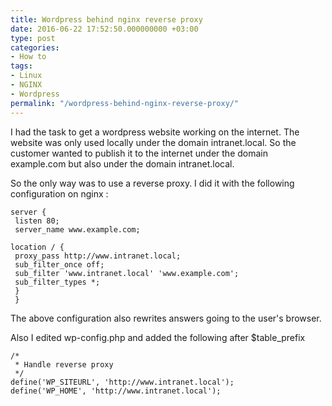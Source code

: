 ```yaml
---
title: Wordpress behind nginx reverse proxy
date: 2016-06-22 17:52:50.000000000 +03:00
type: post
categories:
- How to
tags:
- Linux
- NGINX
- Wordpress
permalink: "/wordpress-behind-nginx-reverse-proxy/"
---
```

I had the task to get a wordpress website working on the internet. The website was only used locally under the domain intranet.local. So the customer wanted to publish it to the internet under the domain example.com but also under the domain intranet.local.

So the only way was to use a reverse proxy. I did it with the following configuration on nginx :

```
server {
 listen 80;
 server_name www.example.com;

location / {
 proxy_pass http://www.intranet.local;
 sub_filter_once off;
 sub_filter 'www.intranet.local' 'www.example.com';
 sub_filter_types *;
 }
 }
```

The above configuration also rewrites answers going to the user's browser.

Also I edited wp-config.php and added the following after $table\_prefix

```
/*
 * Handle reverse proxy
 */
define('WP_SITEURL', 'http://www.intranet.local');
define('WP_HOME', 'http://www.intranet.local');
```
